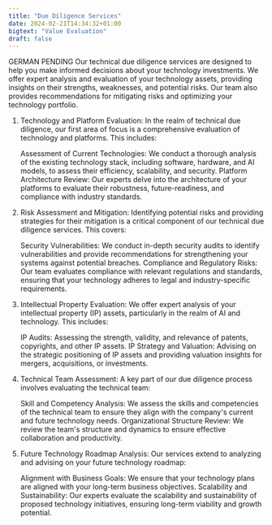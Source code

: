 ```yaml
---
title: "Due Diligence Services"
date: 2024-02-21T14:34:32+01:00
bigtext: "Value Evaluation"
draft: false
---
```

GERMAN PENDING
Our technical due diligence services are designed to help you make informed decisions about your technology investments. We offer expert analysis and evaluation of your technology assets, providing insights on their strengths, weaknesses, and potential risks. Our team also provides recommendations for mitigating risks and optimizing your technology portfolio.<!--more-->

1. Technology and Platform Evaluation:
    In the realm of technical due diligence, our first area of focus is a comprehensive evaluation of technology and platforms. This includes:

    Assessment of Current Technologies: We conduct a thorough analysis of the existing technology stack, including software, hardware, and AI models, to assess their efficiency, scalability, and security.
    Platform Architecture Review: Our experts delve into the architecture of your platforms to evaluate their robustness, future-readiness, and compliance with industry standards.

2. Risk Assessment and Mitigation:
    Identifying potential risks and providing strategies for their mitigation is a critical component of our technical due diligence services. This covers:

    Security Vulnerabilities: We conduct in-depth security audits to identify vulnerabilities and provide recommendations for strengthening your systems against potential breaches.
    Compliance and Regulatory Risks: Our team evaluates compliance with relevant regulations and standards, ensuring that your technology adheres to legal and industry-specific requirements.

3. Intellectual Property Evaluation:
    We offer expert analysis of your intellectual property (IP) assets, particularly in the realm of AI and technology. This includes:

    IP Audits: Assessing the strength, validity, and relevance of patents, copyrights, and other IP assets.
    IP Strategy and Valuation: Advising on the strategic positioning of IP assets and providing valuation insights for mergers, acquisitions, or investments.

4. Technical Team Assessment:
    A key part of our due diligence process involves evaluating the technical team:

    Skill and Competency Analysis: We assess the skills and competencies of the technical team to ensure they align with the company's current and future technology needs.
    Organizational Structure Review: We review the team's structure and dynamics to ensure effective collaboration and productivity.

5. Future Technology Roadmap Analysis:
    Our services extend to analyzing and advising on your future technology roadmap:

    Alignment with Business Goals: We ensure that your technology plans are aligned with your long-term business objectives.
    Scalability and Sustainability: Our experts evaluate the scalability and sustainability of proposed technology initiatives, ensuring long-term viability and growth potential.
